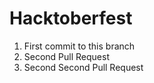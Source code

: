 # Hacktoberfest

1. First commit to this branch
2. Second Pull Request
3. Second Second Pull Request
